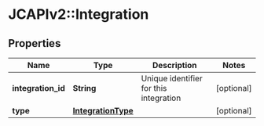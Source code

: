 # JCAPIv2::Integration

## Properties
Name | Type | Description | Notes
------------ | ------------- | ------------- | -------------
**integration_id** | **String** | Unique identifier for this integration | [optional] 
**type** | [**IntegrationType**](IntegrationType.md) |  | [optional] 

